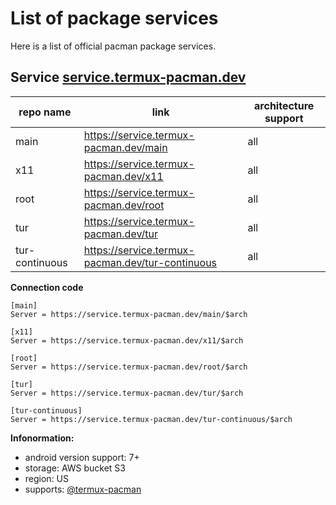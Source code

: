 # List of package services
Here is a list of official pacman package services.

## Service [service.termux-pacman.dev](https://service.termux-pacman.dev/)

repo name | link | architecture support
--- | --- | ---
main | https://service.termux-pacman.dev/main | all
x11 | https://service.termux-pacman.dev/x11 | all
root | https://service.termux-pacman.dev/root | all
tur | https://service.termux-pacman.dev/tur | all
tur-continuous | https://service.termux-pacman.dev/tur-continuous | all

**Connection code**  
```
[main]
Server = https://service.termux-pacman.dev/main/$arch

[x11]
Server = https://service.termux-pacman.dev/x11/$arch

[root]
Server = https://service.termux-pacman.dev/root/$arch

[tur]
Server = https://service.termux-pacman.dev/tur/$arch

[tur-continuous]
Server = https://service.termux-pacman.dev/tur-continuous/$arch
```
**Infonormation:**  
- android version support: 7+
- storage: AWS bucket S3
- region: US
- supports: [@termux-pacman](https://github.com/termux-pacman)
